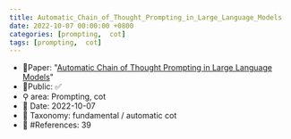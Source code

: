 ```yaml
---
title: Automatic_Chain_of_Thought_Prompting_in_Large_Language_Models
date: 2022-10-07 00:00:00 +0800
categories: [prompting,  cot]
tags: [prompting,  cot]
---
```


- 📙Paper: "[Automatic Chain of Thought Prompting in Large Language Models](https://www.semanticscholar.org/paper/Automatic-Chain-of-Thought-Prompting-in-Large-Zhang-Zhang/90350aa626bed47b02d0c162462e5b0ca82be6b2)"
- 🔑Public: ✅
- ⚲ area: Prompting,  cot
- 📅 Date: 2022-10-07
- 🔎 Taxonomy: fundamental / automatic cot
- 📝 #References: 39
